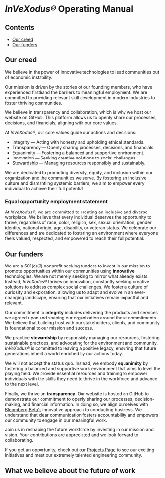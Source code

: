 # *InVeXodus®* Operating Manual

## Contents
* [Our creed](https://github.com/CALaliberte/InVeXodus/blob/main/1%20-%20Manual.md#our-creed)
* [Our funders](https://github.com/CALaliberte/InVeXodus/blob/main/1%20-%20Manual.md#our-funders)

## Our creed

We believe in the power of innovative technologies to lead communities out of economic instability.

Our mission is driven by the stories of our founding members, who have experienced firsthand the barriers to meaningful employment. We are committed to providing relevant skill development in modern industries to foster thriving communities.

We believe in transparency and collaboration, which is why we host our website on GitHub. This platform allows us to openly share our processes, decisions, and financials, aligning with our core values.

At *InVeXodus®*, our core values guide our actions and decisions:

* Integrity — Acting with honesty and upholding ethical standards.
* Transparency — Openly sharing processes, decisions, and financials.
* Equanimity — Fostering a balanced and supportive environment.
* Innovation — Seeking creative solutions to social challenges.
* Stewardship — Managing resources responsibly and sustainably.

We are dedicated to promoting diversity, equity, and inclusion within our organization and the communities we serve. By fostering an inclusive culture and dismantling systemic barriers, we aim to empower every individual to achieve their full potential.

### Equal opportunity employment statement
At *InVeXodus®*, we are committed to creating an inclusive and diverse workplace. We believe that every individual deserves the opportunity to thrive, regardless of race, color, religion, sex, sexual orientation, gender identity, national origin, age, disability, or veteran status. We celebrate our differences and are dedicated to fostering an environment where everyone feels valued, respected, and empowered to reach their full potential.

## Our funders

We are a 501(c)(3) nonprofit seeking funders to invest in our mission to promote opportunities within our communities using **innovative** technologies. We are not merely seeking to mirror what already exists. Instead, *InVeXodus®* thrives on innovation, constantly seeking creative solutions to address complex social challenges. We foster a culture of curiosity and exploration, allowing us to adapt and evolve in an ever-changing landscape, ensuring that our initiatives remain impactful and relevant.

Our commitment to **integrity** includes delivering the products and services we agreed upon and shaping our organization around these commitments. We believe that building trust with our stakeholders, clients, and community is foundational to our mission and success.

We practice **stewardship** by responsibly managing our resources, fostering sustainable practices, and advocating for the environment and community. *InVeXodus®* is committed to leaving a positive legacy, ensuring that future generations inherit a world enriched by our actions today.

We will not accept the status quo. Instead, we embody **equanimity** by fostering a balanced and supportive work environment that aims to level the playing field. We provide essential resources and training to empower individuals with the skills they need to thrive in the workforce and advance to the next level.

Finally, we thrive on **transparency**. Our website is hosted on GitHub to demonstrate our commitment to openly sharing our processes, decision-making, and financial information. In doing so, we align ourselves with [Bloomberg Beta's](https://github.com/Bloomberg-Beta/Manual?tab=readme-ov-file) innovative approach to conducting business. We understand that clear communication fosters accountability and empowers our community to engage in our meaningful work.

Join us in reshaping the future workforce by investing in our mission and vision. Your contributions are appreciated and we look forward to collaborating.

If you get an opportunity, check out our [Projects Page](https://github.com/) to see our exciting initiatives and meet our extremely talented engineering community.

## What we believe about the future of work


